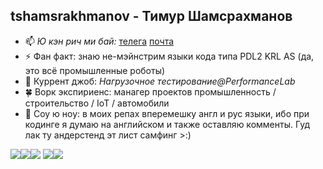 ## tshamsrakhmanov - Тимур Шамсрахманов

- 📫 *Ю кэн рич ми бай:*    [телега](https://t.me/tshamsrakhmanov) [почта](t.shamsrakhmanov@gmail.com)
- ⚡ Фан факт:              знаю не-мэйнстрим языки кода типа PDL2 KRL AS (да, это всё промышленные роботы)
- 👯 Куррент джоб:         *Нагрузочное тестирование@PerformanceLab*
- 🍀 Ворк экспириенс:       манагер проектов промышленность / строительство / IoT / автомобили
- 🌱 Соу ю ноу:             в моих репах вперемешку англ и рус языки, ибо при кодинге я думаю на английском и также оставляю комменты. Гуд лак ту андерстенд эт лист самфинг >:)

![](http://github-profile-summary-cards.vercel.app/api/cards/profile-details?username=tshamsrakhmanov&theme=default)![](http://github-profile-summary-cards.vercel.app/api/cards/repos-per-language?username=tshamsrakhmanov&theme=default)![](http://github-profile-summary-cards.vercel.app/api/cards/most-commit-language?username=tshamsrakhmanov&theme=default)
![](http://github-profile-summary-cards.vercel.app/api/cards/stats?username=tshamsrakhmanov&theme=default)![](http://github-profile-summary-cards.vercel.app/api/cards/productive-time?username=tshamsrakhmanov&theme=default&utcOffset=8)
